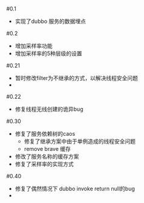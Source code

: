 
#0.1
- 实现了dubbo 服务的数据埋点

#0.2
- 增加采样率功能
- 增加采样率的5种层级的设置

#0.21
- 暂时修改filter为不继承的方式，以解决线程安全问题
- 

#0.22
- 修复线程无线创建的诡异bug

#0.30
- 修复了服务依赖树的caos
    - 修复了继承方案中由于单例造成的线程安全问题
    - remove brave 缓存
- 修改了服务名称的缓存方案
- 修复了采样率的实现方式

#0.40
- 修复了偶然情况下 dubbo invoke return null的bug
- 